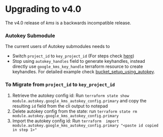 # Upgrading to v4.0
The v4.0 release of *kms* is a backwards incompatible release.

### Autokey Submodule
The current users of Autokey submodules needs to
- Switch `project_id` to `key_project_id` (For steps check [here](#to-migrate-from-project_id-to-key_project_id))
- Stop using `autokey_handles` field to generate keyhandles, instead directly use `google_kms_key_handle` terraform resource to create keyhandles. For detailed example check [bucket_setup_using_autokey](../examples/bucket_setup_using_autokey/).


### To Migrate from `project_id` to `key_project_id`

1. Retrieve the autokey config id: Run `terraform state show module.autokey.google_kms_autokey_config.primary` and copy the resulting `id` field from the cli output to notepad
2. Delete autokey config from the state: run `terraform state rm module.autokey.google_kms_autokey_config.primary`
3. Import the autokey config id: Run `terraform  import  module.autokey.google_kms_autokey_config.primary "<paste id copied in step 1>"`